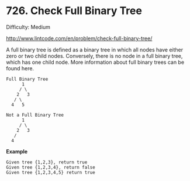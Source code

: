 # 726. Check Full Binary Tree

Difficulty: Medium

http://www.lintcode.com/en/problem/check-full-binary-tree/

A full binary tree is defined as a binary tree in which all nodes have either zero or two child nodes. Conversely, there is no node in a full binary tree, which has one child node. More information about full binary trees can be found here.
```
Full Binary Tree
      1
     / \
    2   3
   / \
  4   5

Not a Full Binary Tree
      1
     / \
    2   3
   / 
  4   
```
**Example**  
```
Given tree {1,2,3}, return true
Given tree {1,2,3,4}, return false
Given tree {1,2,3,4,5} return true    
```
